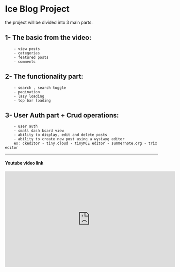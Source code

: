 # Ice Blog Project

the project will be divided into 3 main parts:

## 1- The basic from the video:
        - view posts
        - categories
        - featured posts
        - comments

## 2- The functionality part:
        - search , search toggle
        - pagination
        - lazy loading
        - top bar loading

## 3- User Auth part + Crud operations:
        - user auth
        - small dash board view
        - ability to display, edit and delete posts
        - ability to create new post using a wysiwyg editor
        ex: ckeditor - tiny.cloud - tinyMCE editor - summernote.org - trix editor

<hr>

#### Youtube video link

<iframe width="560" height="315" src="https://www.youtube.com/embed/HYv55DhgTuA" title="YouTube video player" frameborder="0" allow="accelerometer; autoplay; clipboard-write; encrypted-media; gyroscope; picture-in-picture" allowfullscreen></iframe>


